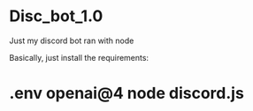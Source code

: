 # Disc_bot_1.0
Just my discord bot ran with node

Basically, just install the requirements:
# .env openai@4 node discord.js
